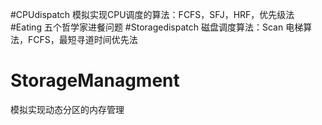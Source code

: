 #CPUdispatch
模拟实现CPU调度的算法：FCFS，SFJ，HRF，优先级法
#Eating
五个哲学家进餐问题
#Storagedispatch
磁盘调度算法：Scan 电梯算法，FCFS，最短寻道时间优先法
# StorageManagment
模拟实现动态分区的内存管理

